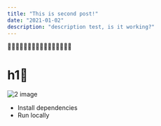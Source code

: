 ```yaml
---
title: "This is second post!"
date: "2021-01-02"
description: "description test, is it working?"
---
```


🤩🤩🤩🤩🤩🤩🤩🤩🤩🤩🤩🤩🤩🤩🤩🤩

# h1🤩

![2 image](./images/20210112-land.jpeg)

- Install dependencies
- Run locally
